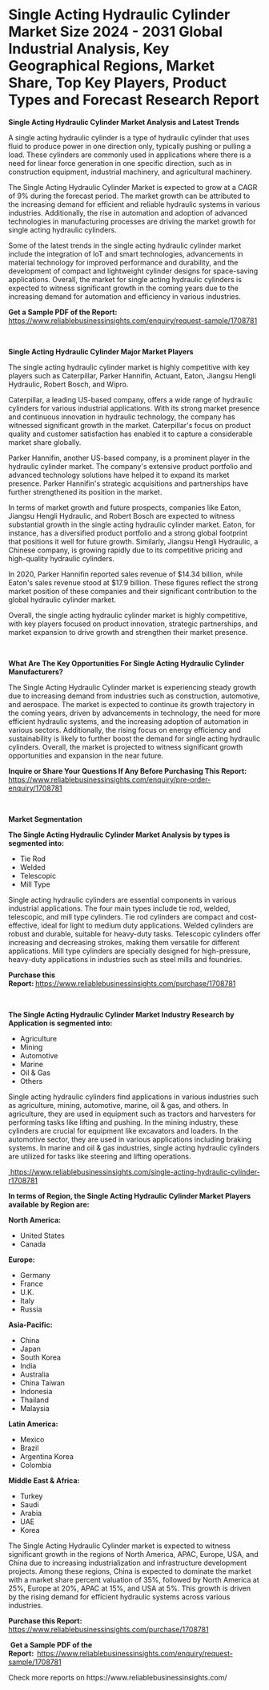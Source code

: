<p><h1>Single Acting Hydraulic Cylinder Market Size 2024 - 2031 Global Industrial Analysis, Key Geographical Regions, Market Share, Top Key Players, Product Types and Forecast Research Report</h1></p><p><strong>Single Acting Hydraulic Cylinder Market Analysis and Latest Trends</strong></p>
<p><p>A single acting hydraulic cylinder is a type of hydraulic cylinder that uses fluid to produce power in one direction only, typically pushing or pulling a load. These cylinders are commonly used in applications where there is a need for linear force generation in one specific direction, such as in construction equipment, industrial machinery, and agricultural machinery.</p><p>The Single Acting Hydraulic Cylinder Market is expected to grow at a CAGR of 9% during the forecast period. The market growth can be attributed to the increasing demand for efficient and reliable hydraulic systems in various industries. Additionally, the rise in automation and adoption of advanced technologies in manufacturing processes are driving the market growth for single acting hydraulic cylinders.</p><p>Some of the latest trends in the single acting hydraulic cylinder market include the integration of IoT and smart technologies, advancements in material technology for improved performance and durability, and the development of compact and lightweight cylinder designs for space-saving applications. Overall, the market for single acting hydraulic cylinders is expected to witness significant growth in the coming years due to the increasing demand for automation and efficiency in various industries.</p></p>
<p><strong>Get a Sample PDF of the Report:&nbsp;</strong> <a href="https://www.reliablebusinessinsights.com/enquiry/request-sample/1708781">https://www.reliablebusinessinsights.com/enquiry/request-sample/1708781</a></p>
<p>&nbsp;</p>
<p><strong>Single Acting Hydraulic Cylinder Major Market Players</strong></p>
<p><p>The single acting hydraulic cylinder market is highly competitive with key players such as Caterpillar, Parker Hannifin, Actuant, Eaton, Jiangsu Hengli Hydraulic, Robert Bosch, and Wipro. </p><p>Caterpillar, a leading US-based company, offers a wide range of hydraulic cylinders for various industrial applications. With its strong market presence and continuous innovation in hydraulic technology, the company has witnessed significant growth in the market. Caterpillar's focus on product quality and customer satisfaction has enabled it to capture a considerable market share globally.</p><p>Parker Hannifin, another US-based company, is a prominent player in the hydraulic cylinder market. The company's extensive product portfolio and advanced technology solutions have helped it to expand its market presence. Parker Hannifin's strategic acquisitions and partnerships have further strengthened its position in the market.</p><p>In terms of market growth and future prospects, companies like Eaton, Jiangsu Hengli Hydraulic, and Robert Bosch are expected to witness substantial growth in the single acting hydraulic cylinder market. Eaton, for instance, has a diversified product portfolio and a strong global footprint that positions it well for future growth. Similarly, Jiangsu Hengli Hydraulic, a Chinese company, is growing rapidly due to its competitive pricing and high-quality hydraulic cylinders.</p><p>In 2020, Parker Hannifin reported sales revenue of $14.34 billion, while Eaton's sales revenue stood at $17.9 billion. These figures reflect the strong market position of these companies and their significant contribution to the global hydraulic cylinder market.</p><p>Overall, the single acting hydraulic cylinder market is highly competitive, with key players focused on product innovation, strategic partnerships, and market expansion to drive growth and strengthen their market presence.</p></p>
<p>&nbsp;</p>
<p><strong>What Are The Key Opportunities For Single Acting Hydraulic Cylinder Manufacturers?</strong></p>
<p><p>The Single Acting Hydraulic Cylinder market is experiencing steady growth due to increasing demand from industries such as construction, automotive, and aerospace. The market is expected to continue its growth trajectory in the coming years, driven by advancements in technology, the need for more efficient hydraulic systems, and the increasing adoption of automation in various sectors. Additionally, the rising focus on energy efficiency and sustainability is likely to further boost the demand for single acting hydraulic cylinders. Overall, the market is projected to witness significant growth opportunities and expansion in the near future.</p></p>
<p><strong>Inquire or Share Your Questions If Any Before Purchasing This Report:</strong> <a href="https://www.reliablebusinessinsights.com/enquiry/pre-order-enquiry/1708781">https://www.reliablebusinessinsights.com/enquiry/pre-order-enquiry/1708781</a></p>
<p>&nbsp;</p>
<p><strong>Market Segmentation</strong></p>
<p><strong>The Single Acting Hydraulic Cylinder Market Analysis by types is segmented into:</strong></p>
<p><ul><li>Tie Rod</li><li>Welded</li><li>Telescopic</li><li>Mill Type</li></ul></p>
<p><p>Single acting hydraulic cylinders are essential components in various industrial applications. The four main types include tie rod, welded, telescopic, and mill type cylinders. Tie rod cylinders are compact and cost-effective, ideal for light to medium duty applications. Welded cylinders are robust and durable, suitable for heavy-duty tasks. Telescopic cylinders offer increasing and decreasing strokes, making them versatile for different applications. Mill type cylinders are specially designed for high-pressure, heavy-duty applications in industries such as steel mills and foundries.</p></p>
<p><strong>Purchase this Report:&nbsp;</strong><a href="https://www.reliablebusinessinsights.com/purchase/1708781">https://www.reliablebusinessinsights.com/purchase/1708781</a></p>
<p>&nbsp;</p>
<p><strong>The Single Acting Hydraulic Cylinder Market Industry Research by Application is segmented into:</strong></p>
<p><ul><li>Agriculture</li><li>Mining</li><li>Automotive</li><li>Marine</li><li>Oil & Gas</li><li>Others</li></ul></p>
<p><p>Single acting hydraulic cylinders find applications in various industries such as agriculture, mining, automotive, marine, oil & gas, and others. In agriculture, they are used in equipment such as tractors and harvesters for performing tasks like lifting and pushing. In the mining industry, these cylinders are crucial for equipment like excavators and loaders. In the automotive sector, they are used in various applications including braking systems. In marine and oil & gas industries, single acting hydraulic cylinders are utilized for tasks like steering and lifting operations.</p></p>
<p><a href="https://www.reliablebusinessinsights.com/single-acting-hydraulic-cylinder-r1708781">&nbsp;https://www.reliablebusinessinsights.com/single-acting-hydraulic-cylinder-r1708781</a></p>
<p><strong>In terms of Region, the Single Acting Hydraulic Cylinder Market Players available by Region are:</strong></p>
<p>
    <p> <strong> North America: </strong>
        <ul>
            <li>United States</li>
            <li>Canada</li>
        </ul>
        </p> 
    <p> <strong> Europe: </strong>
        <ul>
            <li>Germany</li>
            <li>France</li>
            <li>U.K.</li>
            <li>Italy</li>
            <li>Russia</li>
        </ul>
        </p> 
    <p> <strong> Asia-Pacific: </strong>
        <ul>
            <li>China</li>
            <li>Japan</li>
            <li>South Korea</li>
            <li>India</li>
            <li>Australia</li>
            <li>China Taiwan</li>
            <li>Indonesia</li>
            <li>Thailand</li>
            <li>Malaysia</li>
        </ul>
        </p> 
    <p> <strong> Latin America: </strong>
        <ul>
            <li>Mexico</li>
            <li>Brazil</li>
            <li>Argentina Korea</li>
            <li>Colombia</li>
        </ul>
        </p> 
    <p> <strong> Middle East & Africa: </strong>
        <ul>
            <li>Turkey</li>
            <li>Saudi</li>
            <li>Arabia</li>
            <li>UAE</li>
            <li>Korea</li>
        </ul>
    </p>
    </p>
<p><p>The Single Acting Hydraulic Cylinder market is expected to witness significant growth in the regions of North America, APAC, Europe, USA, and China due to increasing industrialization and infrastructure development projects. Among these regions, China is expected to dominate the market with a market share percent valuation of 35%, followed by North America at 25%, Europe at 20%, APAC at 15%, and USA at 5%. This growth is driven by the rising demand for efficient hydraulic systems across various industries.</p></p>
<p><strong>Purchase this Report: </strong><a href="https://www.reliablebusinessinsights.com/purchase/1708781">https://www.reliablebusinessinsights.com/purchase/1708781</a></p>
<p>&nbsp;<strong>Get a Sample PDF of the Report:&nbsp;&nbsp;</strong><a href="https://www.reliablebusinessinsights.com/enquiry/request-sample/1708781">https://www.reliablebusinessinsights.com/enquiry/request-sample/1708781</a></p>
<p><strong></strong></p>
<p>Check more reports on https://www.reliablebusinessinsights.com/</p>